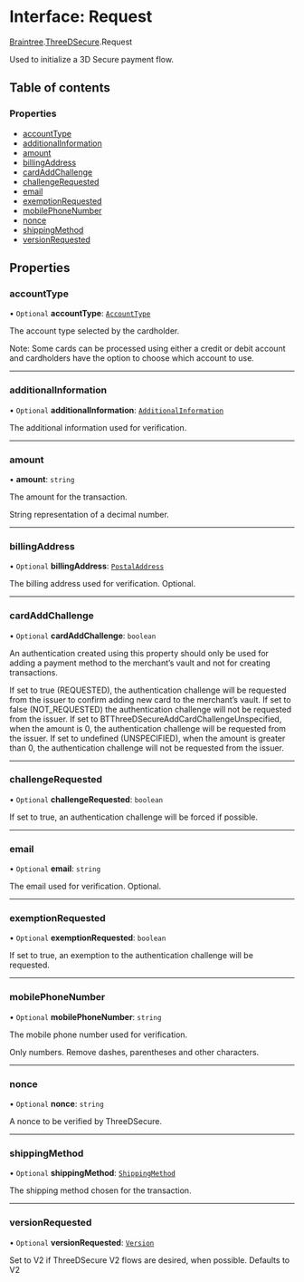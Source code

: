 # Interface: Request

[Braintree](../modules/CdvPurchase.Braintree.md).[ThreeDSecure](../modules/CdvPurchase.Braintree.ThreeDSecure.md).Request

Used to initialize a 3D Secure payment flow.

## Table of contents

### Properties

- [accountType](CdvPurchase.Braintree.ThreeDSecure.Request.md#accounttype)
- [additionalInformation](CdvPurchase.Braintree.ThreeDSecure.Request.md#additionalinformation)
- [amount](CdvPurchase.Braintree.ThreeDSecure.Request.md#amount)
- [billingAddress](CdvPurchase.Braintree.ThreeDSecure.Request.md#billingaddress)
- [cardAddChallenge](CdvPurchase.Braintree.ThreeDSecure.Request.md#cardaddchallenge)
- [challengeRequested](CdvPurchase.Braintree.ThreeDSecure.Request.md#challengerequested)
- [email](CdvPurchase.Braintree.ThreeDSecure.Request.md#email)
- [exemptionRequested](CdvPurchase.Braintree.ThreeDSecure.Request.md#exemptionrequested)
- [mobilePhoneNumber](CdvPurchase.Braintree.ThreeDSecure.Request.md#mobilephonenumber)
- [nonce](CdvPurchase.Braintree.ThreeDSecure.Request.md#nonce)
- [shippingMethod](CdvPurchase.Braintree.ThreeDSecure.Request.md#shippingmethod)
- [versionRequested](CdvPurchase.Braintree.ThreeDSecure.Request.md#versionrequested)

## Properties

### accountType

• `Optional` **accountType**: [`AccountType`](../enums/CdvPurchase.Braintree.ThreeDSecure.AccountType.md)

The account type selected by the cardholder.

Note: Some cards can be processed using either a credit or debit account and cardholders have the option to choose which account to use.

___

### additionalInformation

• `Optional` **additionalInformation**: [`AdditionalInformation`](CdvPurchase.Braintree.ThreeDSecure.AdditionalInformation.md)

The additional information used for verification.

___

### amount

• **amount**: `string`

The amount for the transaction.

String representation of a decimal number.

___

### billingAddress

• `Optional` **billingAddress**: [`PostalAddress`](CdvPurchase.Braintree.ThreeDSecure.PostalAddress.md)

The billing address used for verification. Optional.

___

### cardAddChallenge

• `Optional` **cardAddChallenge**: `boolean`

An authentication created using this property should only be used for adding a payment method to the merchant’s vault and not for creating transactions.

If set to true (REQUESTED), the authentication challenge will be requested from the issuer to confirm adding new card to the merchant’s vault.
If set to false (NOT_REQUESTED) the authentication challenge will not be requested from the issuer. If set to BTThreeDSecureAddCardChallengeUnspecified, when the amount is 0, the authentication challenge will be requested from the issuer.
If set to undefined (UNSPECIFIED), when the amount is greater than 0, the authentication challenge will not be requested from the issuer.

___

### challengeRequested

• `Optional` **challengeRequested**: `boolean`

If set to true, an authentication challenge will be forced if possible.

___

### email

• `Optional` **email**: `string`

The email used for verification. Optional.

___

### exemptionRequested

• `Optional` **exemptionRequested**: `boolean`

If set to true, an exemption to the authentication challenge will be requested.

___

### mobilePhoneNumber

• `Optional` **mobilePhoneNumber**: `string`

The mobile phone number used for verification.

Only numbers. Remove dashes, parentheses and other characters.

___

### nonce

• `Optional` **nonce**: `string`

A nonce to be verified by ThreeDSecure.

___

### shippingMethod

• `Optional` **shippingMethod**: [`ShippingMethod`](../enums/CdvPurchase.Braintree.ThreeDSecure.ShippingMethod.md)

The shipping method chosen for the transaction.

___

### versionRequested

• `Optional` **versionRequested**: [`Version`](../enums/CdvPurchase.Braintree.ThreeDSecure.Version.md)

Set to V2 if ThreeDSecure V2 flows are desired, when possible. Defaults to V2
